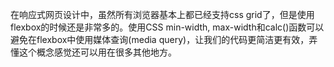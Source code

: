 在响应式网页设计中，虽然所有浏览器基本上都已经支持css grid了，但是使用flexbox的时候还是非常多的。使用CSS min-width, max-width和calc()函数可以避免在flexbox中使用媒体查询(media query)，让我们的代码更简洁更有效，弄懂这个概念感觉还可以用在很多其他地方。

